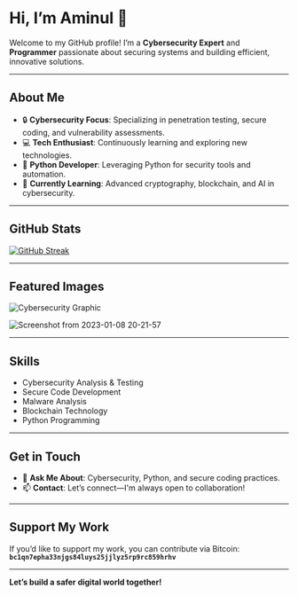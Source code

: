 # Hi, I’m Aminul 👋  

Welcome to my GitHub profile! I’m a **Cybersecurity Expert** and **Programmer** passionate about securing systems and building efficient, innovative solutions.  

---

## About Me  

- 🔒 **Cybersecurity Focus**: Specializing in penetration testing, secure coding, and vulnerability assessments.  
- 💻 **Tech Enthusiast**: Continuously learning and exploring new technologies.  
- 🐍 **Python Developer**: Leveraging Python for security tools and automation.  
- 🌱 **Currently Learning**: Advanced cryptography, blockchain, and AI in cybersecurity.  

---

## GitHub Stats  

[![GitHub Streak](https://streak-stats.demolab.com?user=aminulsec&theme=highcontrast&hide_border=true)](https://git.io/streak-stats)  

---

## Featured Images  

![Cybersecurity Graphic](https://user-images.githubusercontent.com/71552351/211203881-a569d0b8-3ddf-4398-93c0-394ff7c624ec.png)  

![Screenshot from 2023-01-08 20-21-57](https://user-images.githubusercontent.com/71552351/211203722-a5c77c12-668e-4e89-98bc-cfdd8a02b23d.png)  

---

## Skills  

- Cybersecurity Analysis & Testing  
- Secure Code Development  
- Malware Analysis  
- Blockchain Technology  
- Python Programming  

---

## Get in Touch  

- 💬 **Ask Me About**: Cybersecurity, Python, and secure coding practices.  
- 📫 **Contact**: Let’s connect—I'm always open to collaboration!  

---

## Support My Work  

If you’d like to support my work, you can contribute via Bitcoin:  
**`bc1qn7epha33njgs84luys25jjlyz5rp9rc859hrhv`**

---

**Let’s build a safer digital world together!**
